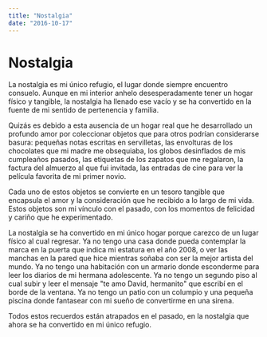 ```yaml
---
title: "Nostalgia"
date: "2016-10-17"
---
```


# Nostalgia

La nostalgia es mi único refugio, el lugar donde siempre encuentro consuelo. Aunque en mi interior anhelo desesperadamente tener un hogar físico y tangible, la nostalgia ha llenado ese vacío y se ha convertido en la fuente de mi sentido de pertenencia y familia.

Quizás es debido a esta ausencia de un hogar real que he desarrollado un profundo amor por coleccionar objetos que para otros podrían considerarse basura: pequeñas notas escritas en servilletas, las envolturas de los chocolates que mi madre me obsequiaba, los globos desinflados de mis cumpleaños pasados, las etiquetas de los zapatos que me regalaron, la factura del almuerzo al que fui invitada, las entradas de cine para ver la película favorita de mi primer novio.

Cada uno de estos objetos se convierte en un tesoro tangible que encapsula el amor y la consideración que he recibido a lo largo de mi vida. Estos objetos son mi vínculo con el pasado, con los momentos de felicidad y cariño que he experimentado.

La nostalgia se ha convertido en mi único hogar porque carezco de un lugar físico al cual regresar. Ya no tengo una casa donde pueda contemplar la marca en la puerta que indica mi estatura en el año 2008, o ver las manchas en la pared que hice mientras soñaba con ser la mejor artista del mundo. Ya no tengo una habitación con un armario donde esconderme para leer los diarios de mi hermana adolescente. Ya no tengo un segundo piso al cual subir y leer el mensaje "te amo David, hermanito" que escribí en el borde de la ventana. Ya no tengo un patio con un columpio y una pequeña piscina donde fantasear con mi sueño de convertirme en una sirena.

Todos estos recuerdos están atrapados en el pasado, en la nostalgia que ahora se ha convertido en mi único refugio.